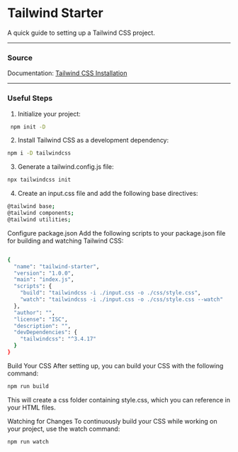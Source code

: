 
# Tailwind Starter

A quick guide to setting up a Tailwind CSS project.

---

### Source
Documentation: [Tailwind CSS Installation](https://tailwindcss.com/docs/installation)

---

### Useful Steps

1. Initialize your project:
```bash
 npm init -D
```


2. Install Tailwind CSS as a development dependency:
```bash
npm i -D tailwindcss

```

   




   

3. Generate a tailwind.config.js file:
```bash
npx tailwindcss init

```


4. Create an input.css file and add the following base directives:

```bash
@tailwind base;
@tailwind components;
@tailwind utilities;

```


Configure package.json
Add the following scripts to your package.json file for building and watching Tailwind CSS:
```bash

{
  "name": "tailwind-starter",
  "version": "1.0.0",
  "main": "index.js",
  "scripts": {
    "build": "tailwindcss -i ./input.css -o ./css/style.css",
    "watch": "tailwindcss -i ./input.css -o ./css/style.css --watch"
  },
  "author": "",
  "license": "ISC",
  "description": "",
  "devDependencies": {
    "tailwindcss": "^3.4.17"
  }
}
```


Build Your CSS
After setting up, you can build your CSS with the following command:

```bash
npm run build
```

This will create a css folder containing style.css, which you can reference in your HTML files.

Watching for Changes
To continuously build your CSS while working on your project, use the watch command:
```watch
npm run watch
```
